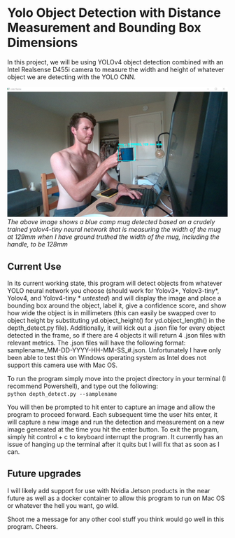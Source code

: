 # Yolo Object Detection with Distance Measurement and Bounding Box Dimensions


In this project, we will be using YOLOv4 object detection combined with an Intel Realsense D455i camera to measure the width and height of whatever object we are detecting with the YOLO CNN.

![image](https://github.com/keaneflynn/yolo-MeasureObjects/blob/master/media/cupMeasurement.png)
*The above image shows a blue camp mug detected based on a crudely trained yolov4-tiny neural network that is measuring the width of the mug at 129mm when I have ground truthed the width of the mug, including the handle, to be 128mm*

## Current Use
In its current working state, this program will detect objects from whatever YOLO neural network you choose (should work for Yolov3*, Yolov3-tiny*, Yolov4, and Yolov4-tiny   * *untested*) and will display the image and place a bounding box around the object, label it, give a confidence score, and show how wide the object is in millimeters (this can easily be swapped over to object height by substituting yd.object_height() for yd.object_length() in the depth_detect.py file). Additionally, it will kick out a .json file for every object detected in the frame, so if there are 4 objects it will return 4 .json files with relevant metrics. The .json files will have the following format: samplename_MM-DD-YYYY-HH-MM-SS_#.json.
Unfortunately I have only been able to test this on Windows operating system as Intel does not support this camera use with Mac OS.

To run the program simply move into the project directory in your terminal (I recommend Powershell), and type out the following:                      
      ``` python depth_detect.py --samplename ```

You will then be prompted to hit enter to capture an image and allow the program to proceed forward. Each subsequent time the user hits enter, it will capture a new image and run the detection and measurement on a new image generated at the time you hit the enter button. To exit the program, simply hit control + c to keyboard interrupt the program. It currently has an issue of hanging up the terminal after it quits but I will fix that as soon as I can.

## Future upgrades
I will likely add support for use with Nvidia Jetson products in the near future as well as a docker container to allow this program to run on Mac OS or whatever the hell you want, go wild.

Shoot me a message for any other cool stuff you think would go well in this program. Cheers.
